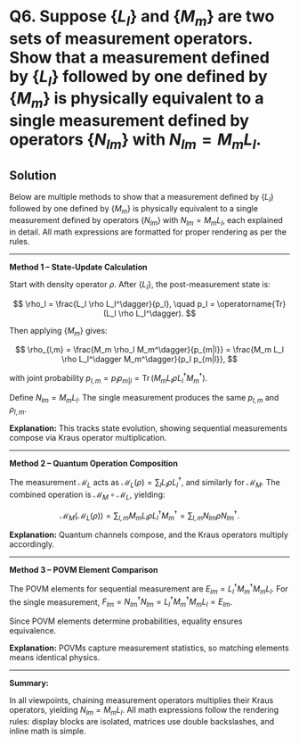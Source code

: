 # Q6. Suppose $\{L_l\}$ and $\{M_m\}$ are two sets of measurement operators. Show that a measurement defined by $\{L_l\}$ followed by one defined by $\{M_m\}$ is physically equivalent to a single measurement defined by operators $\{N_{lm}\}$ with $N_{lm} = M_m L_l$.

## Solution

Below are multiple methods to show that a measurement defined by $\{L_l\}$ followed by one defined by $\{M_m\}$ is physically equivalent to a single measurement defined by operators $\{N_{lm}\}$ with $N_{lm} = M_m L_l$, each explained in detail. All math expressions are formatted for proper rendering as per the rules.

---

**Method 1 – State-Update Calculation**

Start with density operator $\rho$. After $\{L_l\}$, the post-measurement state is:

$$
\rho_l = \frac{L_l \rho L_l^\dagger}{p_l}, \quad p_l = \operatorname{Tr}(L_l \rho L_l^\dagger).
$$

Then applying $\{M_m\}$ gives:

$$
\rho_{l,m} = \frac{M_m \rho_l M_m^\dagger}{p_{m|l}} = \frac{M_m L_l \rho L_l^\dagger M_m^\dagger}{p_l p_{m|l}},
$$

with joint probability $p_{l,m} = p_l p_{m|l} = \operatorname{Tr}(M_m L_l \rho L_l^\dagger M_m^\dagger)$.

Define $N_{lm} = M_m L_l$. The single measurement produces the same $p_{l,m}$ and $\rho_{l,m}$.

**Explanation:** This tracks state evolution, showing sequential measurements compose via Kraus operator multiplication.

---

**Method 2 – Quantum Operation Composition**

The measurement $\mathcal{M}_L$ acts as $\mathcal{M}_L(\rho) = \sum_l L_l \rho L_l^\dagger$, and similarly for $\mathcal{M}_M$. The combined operation is $\mathcal{M}_M \circ \mathcal{M}_L$, yielding:

$$
\mathcal{M}_M(\mathcal{M}_L(\rho)) = \sum_{l,m} M_m L_l \rho L_l^\dagger M_m^\dagger = \sum_{l,m} N_{lm} \rho N_{lm}^\dagger.
$$

**Explanation:** Quantum channels compose, and the Kraus operators multiply accordingly.

---

**Method 3 – POVM Element Comparison**

The POVM elements for sequential measurement are $E_{lm} = L_l^\dagger M_m^\dagger M_m L_l$. For the single measurement, $F_{lm} = N_{lm}^\dagger N_{lm} = L_l^\dagger M_m^\dagger M_m L_l = E_{lm}$.

Since POVM elements determine probabilities, equality ensures equivalence.

**Explanation:** POVMs capture measurement statistics, so matching elements means identical physics.

---

**Summary:**

In all viewpoints, chaining measurement operators multiplies their Kraus operators, yielding $N_{lm} = M_m L_l$. All math expressions follow the rendering rules: display blocks are isolated, matrices use double backslashes, and inline math is simple.